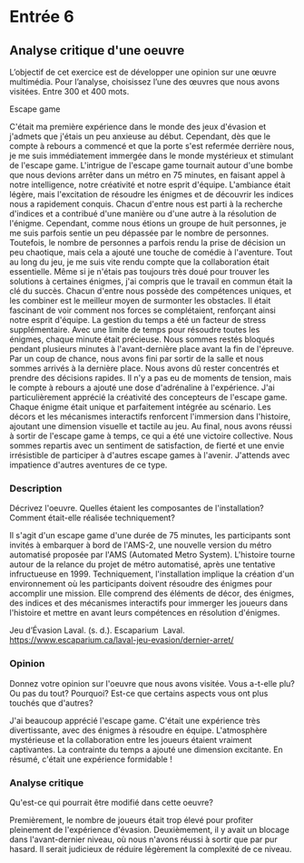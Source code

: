 # Entrée 6
## Analyse critique d'une oeuvre

L’objectif de cet exercice est de développer une opinion sur une œuvre multimédia. Pour l’analyse, choisissez l’une des œuvres que nous avons visitées. 
Entre 300 et 400 mots. 

Escape game

C'était ma première expérience dans le monde des jeux d'évasion et j'admets que j'étais un peu anxieuse au début. Cependant, dès que le compte à rebours a commencé et que la porte s'est refermée derrière nous, je me suis immédiatement immergée dans le monde mystérieux et stimulant de l'escape game. L'intrigue de l'escape game tournait autour d'une bombe que nous devions arrêter dans un métro en 75 minutes, en faisant appel à notre intelligence, notre créativité et notre esprit d'équipe. L'ambiance était légère, mais l'excitation de résoudre les énigmes et de découvrir les indices nous a rapidement conquis. Chacun d'entre nous est parti à la recherche d'indices et a contribué d'une manière ou d'une autre à la résolution de l'énigme. Cependant, comme nous étions un groupe de huit personnes, je me suis parfois sentie un peu dépassée par le nombre de personnes. Toutefois, le nombre de personnes a parfois rendu la prise de décision un peu chaotique, mais cela a ajouté une touche de comédie à l'aventure. Tout au long du jeu, je me suis vite rendu compte que la collaboration était essentielle. Même si je n'étais pas toujours très doué pour trouver les solutions à certaines énigmes, j'ai compris que le travail en commun était la clé du succès. Chacun d'entre nous possède des compétences uniques, et les combiner est le meilleur moyen de surmonter les obstacles. Il était fascinant de voir comment nos forces se complétaient, renforçant ainsi notre esprit d'équipe. La gestion du temps a été un facteur de stress supplémentaire. Avec une limite de temps pour résoudre toutes les énigmes, chaque minute était précieuse. Nous sommes restés bloqués pendant plusieurs minutes à l'avant-dernière place avant la fin de l'épreuve. Par un coup de chance, nous avons fini par sortir de la salle et nous sommes arrivés à la dernière place. Nous avons dû rester concentrés et prendre des décisions rapides. Il n'y a pas eu de moments de tension, mais le compte à rebours a ajouté une dose d'adrénaline à l'expérience. J'ai particulièrement apprécié la créativité des concepteurs de l'escape game. Chaque énigme était unique et parfaitement intégrée au scénario. Les décors et les mécanismes interactifs renforcent l'immersion dans l'histoire, ajoutant une dimension visuelle et tactile au jeu. Au final, nous avons réussi à sortir de l'escape game à temps, ce qui a été une victoire collective. Nous sommes repartis avec un sentiment de satisfaction, de fierté et une envie irrésistible de participer à d'autres escape games à l'avenir. J'attends avec impatience d'autres aventures de ce type.

### Description
Décrivez l'oeuvre. Quelles étaient les composantes de l'installation? Comment était-elle réalisée techniquement? 

Il s'agit d'un escape game d'une durée de 75 minutes, les participants sont invités à embarquer à bord de l'AMS-2, une nouvelle version du métro automatisé proposée par l'AMS (Automated Metro System). L'histoire tourne autour de la relance du projet de métro automatisé, après une tentative infructueuse en 1999. Techniquement, l'installation implique la création d'un environnement où les participants doivent résoudre des énigmes pour accomplir une mission. Elle comprend des éléments de décor, des énigmes, des indices et des mécanismes interactifs pour immerger les joueurs dans l'histoire et mettre en avant leurs compétences en résolution d'énigmes.

Jeu d’Évasion Laval. (s. d.). Escaparium  Laval. https://www.escaparium.ca/laval-jeu-evasion/dernier-arret/

### Opinion
Donnez votre opinion sur l'oeuvre que nous avons visitée. Vous a-t-elle plu? Ou pas du tout? Pourquoi? Est-ce que certains aspects vous ont plus touchés que d'autres? 

J'ai beaucoup apprécié l'escape game. C'était une expérience très divertissante, avec des énigmes à résoudre en équipe. L'atmosphère mystérieuse et la collaboration entre les joueurs étaient vraiment captivantes. La contrainte du temps a ajouté une dimension excitante. En résumé, c'était une expérience formidable !

### Analyse critique
Qu'est-ce qui pourrait être modifié dans cette oeuvre? 

Premièrement, le nombre de joueurs était trop élevé pour profiter pleinement de l'expérience d'évasion. Deuxièmement, il y avait un blocage dans l'avant-dernier niveau, où nous n'avons réussi à sortir que par pur hasard. Il serait judicieux de réduire légèrement la complexité de ce niveau.
